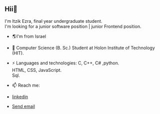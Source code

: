## Hii👋 <br> 
I'm Itzik Ezra, final year undergraduate student. <br>
I'm looking for a junior software position | junior Frontend position.


- 🌎I'm from Israel
- 🔭 Computer Science (B. Sc.) Student at Holon Institute of Technology (HIT).<br>
- ⚡ Languages and technologies: C, C++, C# ,python.<br>
                  HTML, CSS, JavaScript. <br>
                  Sql. <br>

- 📫 Reach me: 
- [linkedin](https://www.linkedin.com/in/itzikezra-devloper/)
- <a href="mailto:itzikezra11@gmail.com">Send email</a>

